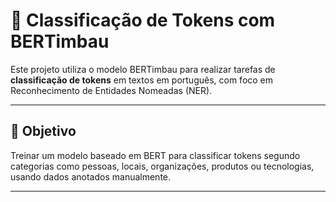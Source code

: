 # 🧠 Classificação de Tokens com BERTimbau

Este projeto utiliza o modelo BERTimbau para realizar tarefas de **classificação de tokens** em textos em português, com foco em Reconhecimento de Entidades Nomeadas (NER).

---

## 🎯 Objetivo

Treinar um modelo baseado em BERT para classificar tokens segundo categorias como pessoas, locais, organizações, produtos ou tecnologias, usando dados anotados manualmente.

---
